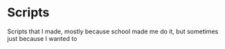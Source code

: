 # Scripts
Scripts that I made, mostly because school made me do it, but sometimes just because I wanted to
